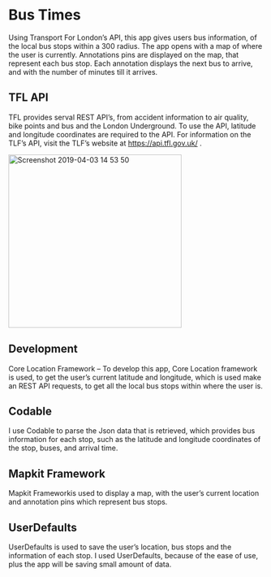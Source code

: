 # Bus Times 
Using Transport For London’s API, this app gives users bus information, of the local bus stops within a 300 radius. The app opens with a map of where the user is currently. Annotations pins are displayed on the map, that represent each bus stop. Each annotation displays the next bus to arrive, and with the number of minutes till it arrives. 

## TFL API
TFL provides serval REST API’s, from accident information to air quality, bike points and bus and the London Underground. To use the API, latitude and longitude coordinates are required to the API. For information on the TLF’s API, visit the TLF’s website at https://api.tfl.gov.uk/ . 

<img width="341" alt="Screenshot 2019-04-03 14 53 50" src="https://user-images.githubusercontent.com/14952997/55484401-536b6480-5620-11e9-95c7-6ebba8eb9e51.png">

## Development 
Core Location Framework – 
To develop this app, Core Location framework is used, to get the user’s current latitude and longitude, which is used make an REST API requests, to get all the local bus stops within where the user is. 

## Codable  
I use Codable to parse the Json data that is retrieved, which provides bus information for each stop, such as the latitude and longitude coordinates of the stop, buses, and arrival time. 

## Mapkit Framework 
Mapkit Frameworkis used to display a map, with the user’s current location and annotation pins which represent bus stops. 

## UserDefaults 
UserDefaults is used to save the user’s location, bus stops and the information of each stop. I used UserDefaults, because of the ease of use, plus the app will be saving small amount of data. 






